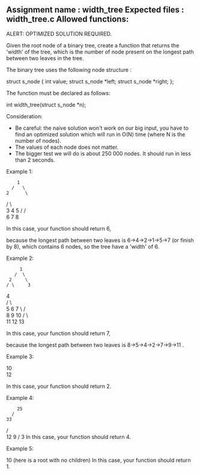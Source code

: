  Assignment name  : width_tree
Expected files   : width_tree.c
Allowed functions:
--------------------------------------------------------------------------------

ALERT: OPTIMIZED SOLUTION REQUIRED.

Given the root node of a binary tree, create a function that returns the
'width' of the tree, which is the number of node present on the longest
path between two leaves in the tree.

The binary tree uses the following node structure :

struct s_node
{
        int value;
        struct s_node *left;
        struct s_node *right;
};

The function must be declared as follows:

int        width_tree(struct s_node *n);

Consideration:

- Be careful: the naive solution won't work on our big input, you have to find
an optimized solution which will run in O(N) time (where N is the number of nodes).
- The values of each node does not matter.
- The bigger test we will do is about 250 000 nodes. It should run in less
than 2 seconds.

Example 1:

        1
      /   \
    2      \
   / \       \
 3    4       5
     /       /  \
    6       7    8

In this case, your function should return 6,

because the longest path between two leaves is 6->4->2->1->5->7 (or finish by 8),
which contains 6 nodes, so the tree have a 'width' of 6.

Example 2:

         1
       /  \
     2     \
    / \     3
  4    \
 / \    \
5   6    7
 \      / \
  8    9   10
      / \    \
     11   12  13

In this case, your function should return 7,

because the longest path between two leaves is 8->5->4->2->7->9->11 .

Example 3:

10
  \
   12

In this case, your function should return 2.

Example 4:

        25
      /
    33
   / \
 12   9
     /
    3
In this case, your function should return 4.

Example 5:

  10
(here is a root with no children)
In this case, your function should return 1.
